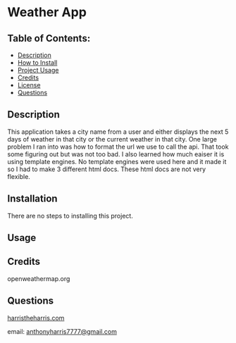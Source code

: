 # Weather App

## **Table of Contents:**

- [Description](#desc)
- [How to Install](#install)
- [Project Usage](#use)
- [Credits](#cred)
- [License](#lice)
- [Questions](#quest)

<a id="desc"></a>
## Description 
 This application takes a city name from a user and either displays the next 5 days of weather in that city or the current weather in that city. One large problem I ran into was how to format the url we use to call the api. That took some figuring out but was not too bad. I also learned how much eaiser it is using template engines. No template engines were used here and it made it so I had to make 3 different html docs. These html docs are not very flexible. 

<a id="install"></a>
## Installation 
 There are no steps to installing this project.

<a id="use"></a>
## Usage 
 

<a id="cred"></a>
## Credits 
 openweathermap.org

<a id="lice"></a>


<a id="quest"></a>
## Questions 

[harristheharris.com](https://github.com/harristheharris) 

email: anthonyharris7777@gmail.com

